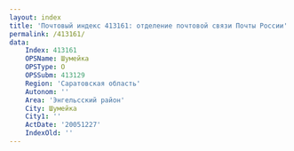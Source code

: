 ```yaml
---
layout: index
title: 'Почтовый индекс 413161: отделение почтовой связи Почты России'
permalink: /413161/
data:
    Index: 413161
    OPSName: Шумейка
    OPSType: О
    OPSSubm: 413129
    Region: 'Саратовская область'
    Autonom: ''
    Area: 'Энгельсский район'
    City: Шумейка
    City1: ''
    ActDate: '20051227'
    IndexOld: ''
---
```


